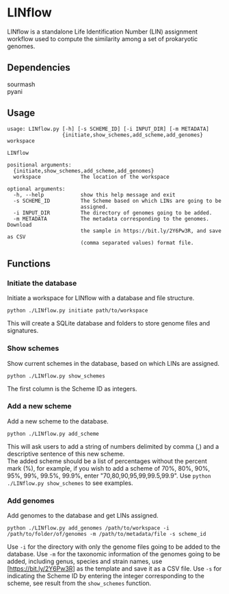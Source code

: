 # LINflow
LINflow is a standalone Life Identification Number (LIN) assignment workflow used to compute the similarity among a set of prokaryotic genomes.

## Dependencies
sourmash  
pyani

## Usage
```
usage: LINflow.py [-h] [-s SCHEME_ID] [-i INPUT_DIR] [-m METADATA]
                  {initiate,show_schemes,add_scheme,add_genomes} workspace

LINflow

positional arguments:
  {initiate,show_schemes,add_scheme,add_genomes}
  workspace             The location of the workspace

optional arguments:
  -h, --help            show this help message and exit
  -s SCHEME_ID          The Scheme based on which LINs are going to be
                        assigned.
  -i INPUT_DIR          The directory of genomes going to be added.
  -m METADATA           The metadata corresponding to the genomes. Download
                        the sample in https://bit.ly/2Y6Pw3R, and save as CSV
                        (comma separated values) format file.

```
## Functions
### Initiate the database
Initiate a workspace for LINflow with a database and file structure.  
```shell
python ./LINflow.py initiate path/to/workspace
```  
This will create a SQLite database and folders to store genome files and signatures.  

### Show schemes
Show current schemes in the database, based on which LINs are assigned.
```
python ./LINflow.py show_schemes
```
The first column is the Scheme ID as integers.

### Add a new scheme
Add a new scheme to the database.
```
python ./LINflow.py add_scheme
```
This will ask users to add a string of numbers delimited by comma (,) and a descriptive sentence of this new scheme.  
The added scheme should be a list of percentages without the percent mark (%), for example, if you wish to add a scheme 
of 70%, 80%, 90%, 95%, 99%, 99.5%, 99.9%, enter "70,80,90,95,99,99.5,99.9". Use `python ./LINflow.py show_schemes` to 
see examples.  

### Add genomes
Add genomes to the database and get LINs assigned.
```
python ./LINflow.py add_genomes /path/to/workspace -i /path/to/folder/of/genomes -m /path/to/metadata/file -s scheme_id
```
Use `-i` for the directory with only the genome files going to be added to the database.  Use `-m` for the taxonomic 
information of the genomes going to be added, including genus, species and strain names, use [https://bit.ly/2Y6Pw3R] 
as the template and save it as a CSV file. Use `-s` for indicating the Scheme ID by entering the integer corresponding 
to the scheme, see result from the `show_schemes` function.
